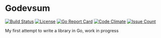 # Godevsum

[![Build Status](https://travis-ci.org/shaftoe/godevsum.svg?branch=master)](https://travis-ci.org/shaftoe/godevsum)
[![License](https://img.shields.io/badge/license-Apache--2.0-blue.svg)](http://www.apache.org/licenses/LICENSE-2.0)
[![Go Report Card](https://goreportcard.com/badge/github.com/shaftoe/godevsum)](https://goreportcard.com/report/github.com/shaftoe/godevsum)
[![Code Climate](https://codeclimate.com/github/shaftoe/godevsum/badges/gpa.svg)](https://codeclimate.com/github/shaftoe/godevsum)
[![Issue Count](https://codeclimate.com/github/shaftoe/godevsum/badges/issue_count.svg)](https://codeclimate.com/github/shaftoe/godevsum)

My first attempt to write a library in Go, work in progress
